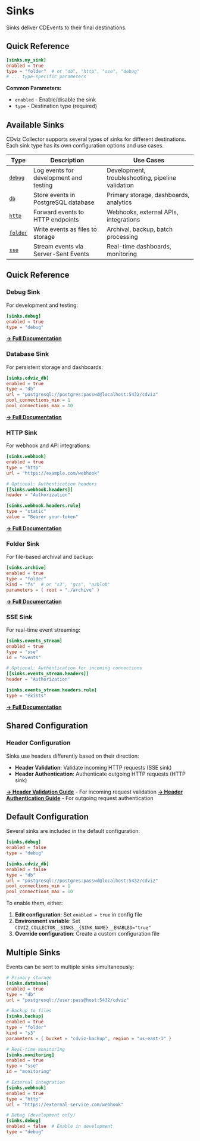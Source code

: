 # Sinks

Sinks deliver CDEvents to their final destinations.

## Quick Reference

```toml
[sinks.my_sink]
enabled = true
type = "folder"  # or "db", "http", "sse", "debug"
# ... type-specific parameters
```

**Common Parameters:**
- `enabled` - Enable/disable the sink
- `type` - Destination type (required)

## Available Sinks

CDviz Collector supports several types of sinks for different destinations. Each sink type has its own configuration options and use cases.

| Type | Description | Use Cases |
|------|-------------|-----------|
| [`debug`](./debug.md) | Log events for development and testing | Development, troubleshooting, pipeline validation |
| [`db`](./db.md) | Store events in PostgreSQL database | Primary storage, dashboards, analytics |
| [`http`](./http.md) | Forward events to HTTP endpoints | Webhooks, external APIs, integrations |
| [`folder`](./folder.md) | Write events as files to storage | Archival, backup, batch processing |
| [`sse`](./sse.md) | Stream events via Server-Sent Events | Real-time dashboards, monitoring |

## Quick Reference

### Debug Sink

For development and testing:

```toml
[sinks.debug]
enabled = true
type = "debug"
```

**[→ Full Documentation](./debug.md)**

### Database Sink

For persistent storage and dashboards:

```toml
[sinks.cdviz_db]
enabled = true
type = "db"
url = "postgresql://postgres:passwd@localhost:5432/cdviz"
pool_connections_min = 1
pool_connections_max = 10
```

**[→ Full Documentation](./db.md)**

### HTTP Sink

For webhook and API integrations:

```toml
[sinks.webhook]
enabled = true
type = "http"
url = "https://example.com/webhook"

# Optional: Authentication headers
[[sinks.webhook.headers]]
header = "Authorization"

[sinks.webhook.headers.rule]
type = "static"
value = "Bearer your-token"
```

**[→ Full Documentation](./http.md)**

### Folder Sink

For file-based archival and backup:

```toml
[sinks.archive]
enabled = true
type = "folder"
kind = "fs"  # or "s3", "gcs", "azblob"
parameters = { root = "./archive" }
```

**[→ Full Documentation](./folder.md)**

### SSE Sink

For real-time event streaming:

```toml
[sinks.events_stream]
enabled = true
type = "sse"
id = "events"

# Optional: Authentication for incoming connections
[[sinks.events_stream.headers]]
header = "Authorization"

[sinks.events_stream.headers.rule]
type = "exists"
```

**[→ Full Documentation](./sse.md)**

## Shared Configuration

### Header Configuration

Sinks use headers differently based on their direction:

- **Header Validation**: Validate incoming HTTP requests (SSE sink)
- **Header Authentication**: Authenticate outgoing HTTP requests (HTTP sink)

**[→ Header Validation Guide](../header-validation.md)** - For incoming request validation
**[→ Header Authentication Guide](../header-authentication.md)** - For outgoing request authentication

## Default Configuration

Several sinks are included in the default configuration:

```toml
[sinks.debug]
enabled = false
type = "debug"

[sinks.cdviz_db]
enabled = false
type = "db"
url = "postgresql://postgres:passwd@localhost:5432/cdviz"
pool_connections_min = 1
pool_connections_max = 10
```

To enable them, either:
1. **Edit configuration**: Set `enabled = true` in config file
2. **Environment variable**: Set `CDVIZ_COLLECTOR__SINKS__{SINK_NAME}__ENABLED="true"`
3. **Override configuration**: Create a custom configuration file

## Multiple Sinks

Events can be sent to multiple sinks simultaneously:

```toml
# Primary storage
[sinks.database]
enabled = true
type = "db"
url = "postgresql://user:pass@host:5432/cdviz"

# Backup to files
[sinks.backup]
enabled = true
type = "folder"
kind = "s3"
parameters = { bucket = "cdviz-backup", region = "us-east-1" }

# Real-time monitoring
[sinks.monitoring]
enabled = true
type = "sse"
id = "monitoring"

# External integration
[sinks.webhook]
enabled = true
type = "http"
url = "https://external-service.com/webhook"

# Debug (development only)
[sinks.debug]
enabled = false  # Enable in development
type = "debug"
```

[cdevents]: <https://cdevents.dev/>
[Sources]: ../sources
[Sinks]: ./
[Transformers]: ../transformers
